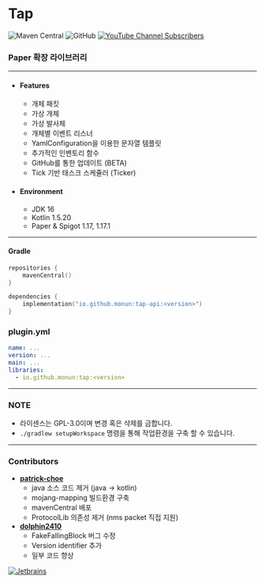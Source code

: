 # Tap

![Maven Central](https://img.shields.io/maven-central/v/io.github.monun/tap)
![GitHub](https://img.shields.io/github/license/monun/tap)
[![YouTube Channel Subscribers](https://img.shields.io/youtube/channel/subscribers/UCDrAR1OWC2MD4s0JLetN0MA?label=%EA%B0%81%EB%B3%84&style=social)](https://www.youtube.com/channel/UCDrAR1OWC2MD4s0JLetN0MA)

### Paper 확장 라이브러리

---

* #### Features
    * 개체 패킷
    * 가상 개체
    * 가상 발사체
    * 개체별 이벤트 리스너
    * YamlConfiguration을 이용한 문자열 템플릿
    * 추가적인 인벤토리 함수
    * GitHub를 통한 업데이트 (BETA)
    * Tick 기반 태스크 스케쥴러 (Ticker)

* #### Environment
    * JDK 16
    * Kotlin 1.5.20
    * Paper & Spigot 1.17, 1.17.1

---

#### Gradle

```kotlin
repositories {
    mavenCentral()
}
```

```kotlin
dependencies {
    implementation("io.github.monun:tap-api:<version>")
}
```

### plugin.yml

```yaml
name: ...
version: ...
main: ...
libraries:
  - io.github.monun:tap:<version>
```

---

### NOTE

* 라이센스는 GPL-3.0이며 변경 혹은 삭제를 금합니다.
* `./gradlew setupWorkspace` 명령을 통해 작업환경을 구축 할 수 있습니다.

---

### Contributors

* [**patrick-choe**](https://github.com/patrick-choe)
    * java 소스 코드 제거 (java -> kotlin)
    * mojang-mapping 빌드환경 구축
    * mavenCentral 배포
    * ProtocolLib 의존성 제거 (nms packet 직접 지원)
* [**dolphin2410**](https://github.com/dolphin2410)
    * FakeFallingBlock 버그 수정
    * Version identifier 추가
    * 일부 코드 향상

[![Jetbrains](https://i.ibb.co/fp0CyZ7/jetbrains.png)](https://jb.gg/OpenSource)
